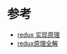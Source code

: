 # 参考
 - [redux 实现原理](https://juejin.im/post/6844904067718709262)
 - [redux原理全解](http://www.cxymsg.com/guide/redux.html)

 